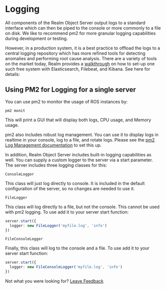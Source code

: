 # Logging

All components of the Realm Object Server output logs to a standard interface which can then be piped to the console or more commonly to a file on disk.  We like to recommend pm2 for more granular logging capabilities during development or testing.  

However, in a production system, it is a best practice to offload the logs to a central logging repository which has more refined tools for detecting anomalies and performing root cause analysis. There are a variety of tools on the market today, Realm provides a [walkthrough](https://realm.io/docs/tech-notes/rmp-walkthrough#adding-a-logging-system) on how to set-up one such free system with Elasticsearch, Filebeat, and Kibana. See here for details:

## Using PM2 for Logging for a single server

You can use pm2 to monitor the usage of ROS instances by:

`pm2 monit`

This will print a GUI that will display both logs, CPU usage, and Memory usage.

pm2 also includes robust log management. You can use it to display logs in realtime in your console, log to a file, and rotate logs. Please see the [pm2 Log Management documentation](http://pm2.keymetrics.io/docs/usage/log-management/) to set this up.

In addition, Realm Object Server includes built-in logging capabilities as well. You can supply a custom logger to the server via a start parameter. The server includes three logging classes for this:

`ConsoleLogger`

This class will just log directly to console. It is included in the default configuration of the server, so no changes are needed to use it.

`FileLogger`

This class will log directly to a file, but not the console. This cannot be used with pm2 logging. To use add it to your server start function:

```typescript
server.start({
  logger: new FileLogger('myfile.log', 'info')
})
```

`FileConsoleLogger`

Finally, this class will log to the console and a file. To use add it to your server start function:

```typescript
server.start({
  logger: new FileConsoleLogger('myfile.log', 'info')
})
```



Not what you were looking for? [Leave Feedback](https://realm3.typeform.com/to/A4guM3) 

